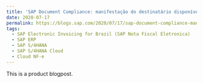 ```yaml
---
title: 'SAP Document Compliance: manifestação do destinatário disponível para inbound'
date: 2020-07-17
permalink: https://blogs.sap.com/2020/07/17/sap-document-compliance-manifestacao-do-destinatario-disponivel-para-inbound/
tags:
  - SAP Electronic Invoicing for Brazil (SAP Nota Fiscal Eletronica)
  - SAP ERP
  - SAP S/4HANA
  - SAP S/4HANA Cloud
  - Cloud NF-e
---
```


This is a product blogpost.

<!-- Headings are cool
======

You can have many headings
======

Aren't headings cool?
------  -->